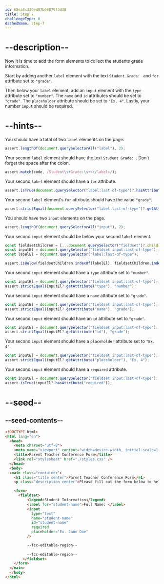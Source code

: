 ```yaml
---
id: 68ea8c330ed07b60879f3d38
title: Step 7
challengeType: 0
dashedName: step-7
---
```


# --description--

Now it is time to add the form elements to collect the students grade information.

Start by adding another `label` element with the text `Student Grade: ` and `for` attribute set to `"grade"`.

Then below your `label` element, add an `input` element with the `type` attribute set to `"number"`. The `name` and `id` attributes should be set to `"grade"`. The `placeholder` attribute should be set to `"Ex. 4"`. Lastly, your number `input` should be required. 

# --hints--

You should have a total of two `label` elements on the page.

```js
assert.lengthOf(document.querySelectorAll("label"), 2);
```

Your second `label` element should have the text `Student Grade: `. Don't forget the space after the colon.

```js
assert.match(code, /Student\s+Grade:\s+<\/label>/);
```

Your second `label` element should have a `for` attribute.

```js
assert.isTrue(document.querySelector("label:last-of-type")?.hasAttribute("for"));
```

Your second `label` element's `for` attribute should have the value `"grade"`.

```js
assert.strictEqual(document.querySelector("label:last-of-type")?.getAttribute("for"), "grade");
```

You should have two `input` elements on the page.

```js
assert.lengthOf(document.querySelectorAll("input"), 2);
```

Your second `input` element should be below your second `label` element.

```js
const fieldsetChildren = [...document.querySelector("fieldset")?.children];
const inputEl = document.querySelector("fieldset input:last-of-type");
const labelEl = document.querySelector("label:last-of-type");

assert.isBelow(fieldsetChildren.indexOf(labelEl), fieldsetChildren.indexOf(inputEl));
```

Your second `input` element should have a `type` attribute set to `"number"`.

```js
const inputEl = document.querySelector("fieldset input:last-of-type");
assert.strictEqual(inputEl?.getAttribute("type"), "number");
```

Your second `input` element should have a `name` attribute set to `"grade"`.

```js
const inputEl = document.querySelector("fieldset input:last-of-type");
assert.strictEqual(inputEl?.getAttribute("name"), "grade");
```

Your second `input` element should have an `id` attribute set to `"grade"`.

```js
const inputEl = document.querySelector("fieldset input:last-of-type");
assert.strictEqual(inputEl?.getAttribute("id"), "grade");
```

Your second `input` element should have a `placeholder` attribute set to `"Ex. 4"`.

```js
const inputEl = document.querySelector("fieldset input:last-of-type");
assert.strictEqual(inputEl?.getAttribute("placeholder"), "Ex. 4");
```

Your second `input` element should have a `required` attribute.

```js
const inputEl = document.querySelector("fieldset input:last-of-type");
assert.isTrue(inputEl?.hasAttribute("required"));
```

# --seed--

## --seed-contents--

```html
<!DOCTYPE html>
<html lang="en">
  <head>
    <meta charset="utf-8">
    <meta name="viewport" content="width=device-width, initial-scale=1.0">
    <title>Parent Teacher Conference Form</title>
    <link rel="stylesheet" href="./styles.css" />
  </head>
  <body>
  <main class="container">
    <h1 class="title center">Parent Teacher Conference Form</h1>
    <p class="description center">Please fill out the form below to help schedule your parent-teacher conference.</p>

    <form>
      <fieldset>
          <legend>Student Information</legend>
          <label for="student-name">Full Name: </label>
          <input
            type="text"
            name="student-name"
            id="student-name"
            required
            placeholder="Ex. Jane Doe"
          />

          --fcc-editable-region--
					
          --fcc-editable-region--
        </fieldset>
    </form>
  </main>
  </body>
</html>
```
